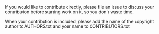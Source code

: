 If you would like to contribute directly, please file an issue to discuss your contribution before starting work on it, so you don't waste time. 

When your contribution is included, please add the name of the copyright author to AUTHORS.txt and your name to CONTRIBUTORS.txt